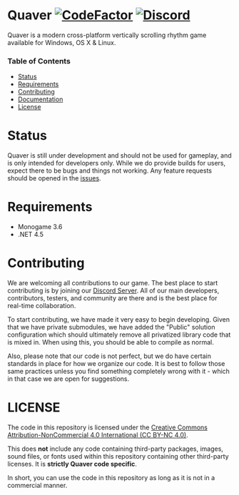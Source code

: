 # Quaver [![CodeFactor](https://www.codefactor.io/repository/github/swan/quaver/badge)](https://www.codefactor.io/repository/github/swan/quaver) [![Discord](https://discordapp.com/api/guilds/354206121386573824/widget.png?style=shield)](https://discord.gg/nJa8VFr)
Quaver is a modern cross-platform vertically scrolling rhythm game available for Windows, OS X & Linux. 

### Table of Contents ###
* [Status](https://github.com/Swan/Quaver#status)
* [Requirements](https://github.com/Swan/Quaver#requirements)
* [Contributing](https://github.com/Swan/Quaver#contributing)
* [Documentation](https://github.com/Swan/Quaver/wiki/Documentation)
* [License](https://github.com/Swan/Quaver#license)

# Status
Quaver is still under development and should not be used for gameplay, and is only intended for developers only. While we do provide builds for users, expect there to be bugs and things not working. Any feature requests should be opened in the [issues](https://github.com/Swan/Quaver/issues).

# Requirements
* Monogame 3.6
* .NET 4.5

# Contributing 
We are welcoming all contributions to our game. The best place to start contributing is by joining our [Discord Server](https://discord.gg/nJa8VFr). All of our main developers, contributors, testers, and community are there and is the best place for real-time collaboration.

To start contributing, we have made it very easy to begin developing. Given that we have private submodules, we have added the "Public" solution configuration which should ultimately remove all privatized library code that is mixed in. When using this, you should be able to compile as normal.

Also, please note that our code is not perfect, but we do have certain standards in place for how we organize our code. It is best to follow those same practices unless you find something completely wrong with it - which in that case we are open for suggestions.

# LICENSE
The code in this repository is licensed under the [Creative Commons Attribution-NonCommercial 4.0 International (CC BY-NC 4.0)](https://tldrlegal.com/license/creative-commons-attribution-noncommercial-4.0-international-(cc-by-nc-4.0)#summary). 

This does **not** include any code containing third-party packages, images, sound files, or fonts used within this repository containing other third-party licenses. It is **strictly Quaver code specific**. 

In short, you can use the code in this repository as long as it is not in a commercial manner.
